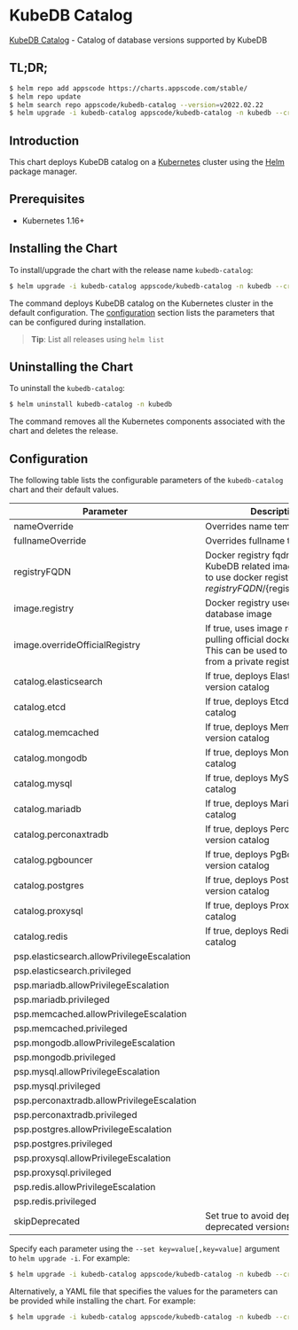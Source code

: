 # KubeDB Catalog

[KubeDB Catalog](https://github.com/kubedb) - Catalog of database versions supported by KubeDB

## TL;DR;

```bash
$ helm repo add appscode https://charts.appscode.com/stable/
$ helm repo update
$ helm search repo appscode/kubedb-catalog --version=v2022.02.22
$ helm upgrade -i kubedb-catalog appscode/kubedb-catalog -n kubedb --create-namespace --version=v2022.02.22
```

## Introduction

This chart deploys KubeDB catalog on a [Kubernetes](http://kubernetes.io) cluster using the [Helm](https://helm.sh) package manager.

## Prerequisites

- Kubernetes 1.16+

## Installing the Chart

To install/upgrade the chart with the release name `kubedb-catalog`:

```bash
$ helm upgrade -i kubedb-catalog appscode/kubedb-catalog -n kubedb --create-namespace --version=v2022.02.22
```

The command deploys KubeDB catalog on the Kubernetes cluster in the default configuration. The [configuration](#configuration) section lists the parameters that can be configured during installation.

> **Tip**: List all releases using `helm list`

## Uninstalling the Chart

To uninstall the `kubedb-catalog`:

```bash
$ helm uninstall kubedb-catalog -n kubedb
```

The command removes all the Kubernetes components associated with the chart and deletes the release.

## Configuration

The following table lists the configurable parameters of the `kubedb-catalog` chart and their default values.

|                 Parameter                  |                                                              Description                                                               |       Default       |
|--------------------------------------------|----------------------------------------------------------------------------------------------------------------------------------------|---------------------|
| nameOverride                               | Overrides name template                                                                                                                | <code>""</code>     |
| fullnameOverride                           | Overrides fullname template                                                                                                            | <code>""</code>     |
| registryFQDN                               | Docker registry fqdn used to pull KubeDB related images Set this to use docker registry hosted at ${registryFQDN}/${registry}/${image} | <code>""</code>     |
| image.registry                             | Docker registry used to pull database image                                                                                            | <code>kubedb</code> |
| image.overrideOfficialRegistry             | If true, uses image registry for pulling official docker images. This can be used to pull images from a private registry               | <code>false</code>  |
| catalog.elasticsearch                      | If true, deploys Elasticsearch version catalog                                                                                         | <code>true</code>   |
| catalog.etcd                               | If true, deploys Etcd version catalog                                                                                                  | <code>true</code>   |
| catalog.memcached                          | If true, deploys Memcached version catalog                                                                                             | <code>true</code>   |
| catalog.mongodb                            | If true, deploys MongoDB version catalog                                                                                               | <code>true</code>   |
| catalog.mysql                              | If true, deploys MySQL version catalog                                                                                                 | <code>true</code>   |
| catalog.mariadb                            | If true, deploys MariaDB version catalog                                                                                               | <code>true</code>   |
| catalog.perconaxtradb                      | If true, deploys Percona XtraDB version catalog                                                                                        | <code>true</code>   |
| catalog.pgbouncer                          | If true, deploys PgBouncer version catalog                                                                                             | <code>true</code>   |
| catalog.postgres                           | If true, deploys PostgreSQL version catalog                                                                                            | <code>true</code>   |
| catalog.proxysql                           | If true, deploys ProxySQL version catalog                                                                                              | <code>true</code>   |
| catalog.redis                              | If true, deploys Redis version catalog                                                                                                 | <code>true</code>   |
| psp.elasticsearch.allowPrivilegeEscalation |                                                                                                                                        | <code>true</code>   |
| psp.elasticsearch.privileged               |                                                                                                                                        | <code>true</code>   |
| psp.mariadb.allowPrivilegeEscalation       |                                                                                                                                        | <code>false</code>  |
| psp.mariadb.privileged                     |                                                                                                                                        | <code>false</code>  |
| psp.memcached.allowPrivilegeEscalation     |                                                                                                                                        | <code>false</code>  |
| psp.memcached.privileged                   |                                                                                                                                        | <code>false</code>  |
| psp.mongodb.allowPrivilegeEscalation       |                                                                                                                                        | <code>false</code>  |
| psp.mongodb.privileged                     |                                                                                                                                        | <code>false</code>  |
| psp.mysql.allowPrivilegeEscalation         |                                                                                                                                        | <code>false</code>  |
| psp.mysql.privileged                       |                                                                                                                                        | <code>false</code>  |
| psp.perconaxtradb.allowPrivilegeEscalation |                                                                                                                                        | <code>false</code>  |
| psp.perconaxtradb.privileged               |                                                                                                                                        | <code>false</code>  |
| psp.postgres.allowPrivilegeEscalation      |                                                                                                                                        | <code>false</code>  |
| psp.postgres.privileged                    |                                                                                                                                        | <code>false</code>  |
| psp.proxysql.allowPrivilegeEscalation      |                                                                                                                                        | <code>false</code>  |
| psp.proxysql.privileged                    |                                                                                                                                        | <code>false</code>  |
| psp.redis.allowPrivilegeEscalation         |                                                                                                                                        | <code>false</code>  |
| psp.redis.privileged                       |                                                                                                                                        | <code>false</code>  |
| skipDeprecated                             | Set true to avoid deploying deprecated versions                                                                                        | <code>true</code>   |


Specify each parameter using the `--set key=value[,key=value]` argument to `helm upgrade -i`. For example:

```bash
$ helm upgrade -i kubedb-catalog appscode/kubedb-catalog -n kubedb --create-namespace --version=v2022.02.22 --set image.registry=kubedb
```

Alternatively, a YAML file that specifies the values for the parameters can be provided while
installing the chart. For example:

```bash
$ helm upgrade -i kubedb-catalog appscode/kubedb-catalog -n kubedb --create-namespace --version=v2022.02.22 --values values.yaml
```
